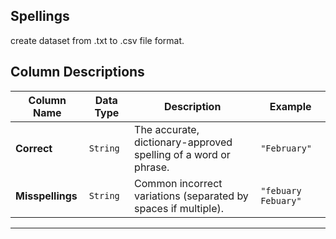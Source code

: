## Spellings

create dataset from .txt to .csv file format.

## **Column Descriptions**  

| **Column Name**      | **Data Type** | **Description**                                                                 | **Example**                     |
|----------------------|--------------|---------------------------------------------------------------------------------|---------------------------------|
| **Correct**          | `String`      | The accurate, dictionary-approved spelling of a word or phrase.                 | `"February"`                    |
| **Misspellings**     | `String`      | Common incorrect variations (separated by spaces if multiple).                  | `"febuary Febuary"`             |

---
